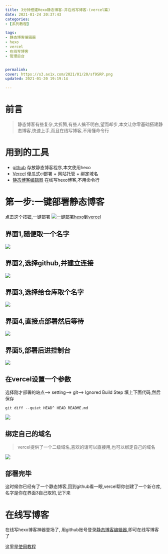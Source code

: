 ```yaml
---
title: 3分钟搭建Hexo静态博客-并在线写博客-(vercel篇)
date: 2021-01-24 20:37:43
categories: 
- [系列教程]

tags: 
- 静态博客编辑器
- hexo
- vercel
- 在线写博客
- 管理后台


permalink: 
cover: https://s3.ax1x.com/2021/01/20/sf9SRP.png
updated: 2021-01-20 19:19:14

---
```

# 前言
> 静态博客有些复杂,太折腾,有些人搞不明白,望而却步,本文让你零基础搭建静态博客,快速上手,而且在线写博客,不用懂命令行

# 用到的工具

* [github](https://github.com/ "github") 存放静态博客程序,本文使用hexo
* [Vercel](https://vercel.com/ "Vercel") 傻瓜式ci部署 + 网站托管 + 绑定域名
* [静态博客编辑器](https://jingtaiboke.com/ "静态博客编辑器") 在线写hexo博客,不用命令行

# 第一步:一键部署静态博客

点击这个按钮,一键部署 [![一键部署hexo到vercel](https://vercel.com/button "一键部署hexo到vercel")](https://vercel.com/import/project?template=https://github.com/jingtaiboke/jingtaiboke.github.io "一键部署hexo到vercel")

## 界面1,随便取一个名字
![](http://img.youzibe.com/upload/2021/01/242316-1611501410216.png)

## 界面2,选择github,并建立连接

![](http://img.youzibe.com/upload/2021/01/242315-1611501356761.png)

## 界面3,选择给仓库取个名字
![](http://img.youzibe.com/upload/2021/01/242318-1611501530195.png)

## 界面4,直接点部署然后等待
![](http://img.youzibe.com/upload/2021/01/242319-1611501601875.png)

## 界面5,部署后进控制台
![](http://img.youzibe.com/upload/2021/01/242321-1611501686000.png)

## 在vercel设置一个参数
选择刚才部署的站点--> setting--> git--> Ignored Build Step 填上下面代码,然后保存
```
git diff --quiet HEAD^ HEAD README.md
```
![](http://img.youzibe.com/upload/2021/01/242323-1611501812338.png)


## 绑定自己的域名

> vercel提供了一个二级域名,喜欢的话可以直接用,也可以绑定自己的域名

![](http://img.youzibe.com/upload/2021/01/242326-1611502020822.png)

## 部署完毕

这时候你已经有了一个静态博客,回到github看一眼,vercel帮你创建了一个新仓库,名字是你在界面3自己取的,记下来

# 在线写博客

在线写hexo博客神器登场了, 用github账号登录[静态博客编辑器](https://jingtaiboke.com/ "静态博客编辑器"),即可在线写博客了

这里是[使用教程](https://www.jingtaiboke.com/help1.html "使用教程")
